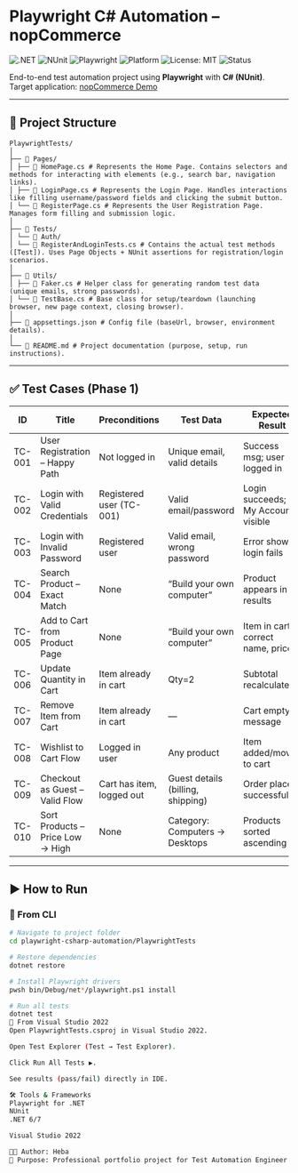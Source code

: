 ﻿# Playwright C# Automation – nopCommerce

![.NET](https://img.shields.io/badge/.NET-6.0%2B-blueviolet)
![NUnit](https://img.shields.io/badge/TestFramework-NUnit-green)
![Playwright](https://img.shields.io/badge/Playwright-C%23-2ea44f)
![Platform](https://img.shields.io/badge/Platform-nopCommerce%20Demo-orange)
![License: MIT](https://img.shields.io/badge/License-MIT-yellow.svg)
![Status](https://img.shields.io/badge/Status-In%20Progress-lightgrey)

End-to-end test automation project using **Playwright** with **C# (NUnit)**.  
Target application: [nopCommerce Demo](https://demo.nopcommerce.com)

---


## 📂 Project Structure
```
PlaywrightTests/
│
├── 📁 Pages/
│ ├── 📄 HomePage.cs # Represents the Home Page. Contains selectors and methods for interacting with elements (e.g., search bar, navigation links).
│ ├── 📄 LoginPage.cs # Represents the Login Page. Handles interactions like filling username/password fields and clicking the submit button.
│ └── 📄 RegisterPage.cs # Represents the User Registration Page. Manages form filling and submission logic.
│
├── 📁 Tests/
│ └── 📁 Auth/
│ └── 📄 RegisterAndLoginTests.cs # Contains the actual test methods ([Test]). Uses Page Objects + NUnit assertions for registration/login scenarios.
│
├── 📁 Utils/
│ ├── 📄 Faker.cs # Helper class for generating random test data (unique emails, strong passwords).
│ └── 📄 TestBase.cs # Base class for setup/teardown (launching browser, new page context, closing browser).
│
├── 📄 appsettings.json # Config file (baseUrl, browser, environment details).
│
└── 📄 README.md # Project documentation (purpose, setup, run instructions).
```
---
## ✅ Test Cases (Phase 1)

| **ID**   | **Title**                          | **Preconditions**         | **Test Data**                   | **Expected Result** | **Priority** | **Type**        | **Status** |
|----------|------------------------------------|---------------------------|---------------------------------|----------------------|--------------|-----------------|------------|
| TC-001   | User Registration – Happy Path     | Not logged in             | Unique email, valid details      | Success msg; user logged in | High | Smoke / Functional | Planned |
| TC-002   | Login with Valid Credentials       | Registered user (TC-001)  | Valid email/password             | Login succeeds; My Account visible | High | Smoke | Planned |
| TC-003   | Login with Invalid Password        | Registered user           | Valid email, wrong password      | Error shown; login fails | High | Negative | Planned |
| TC-004   | Search Product – Exact Match       | None                      | “Build your own computer”        | Product appears in results | Medium | Functional | Planned |
| TC-005   | Add to Cart from Product Page      | None                      | “Build your own computer”        | Item in cart; correct name, price | High | Smoke / Functional | Planned |
| TC-006   | Update Quantity in Cart            | Item already in cart      | Qty=2                            | Subtotal recalculated | Medium | Functional | Planned |
| TC-007   | Remove Item from Cart              | Item already in cart      | —                               | Cart empty message | Medium | Functional | Planned |
| TC-008   | Wishlist to Cart Flow              | Logged in user            | Any product                     | Item added/moved to cart | Low | Regression | Planned |
| TC-009   | Checkout as Guest – Valid Flow     | Cart has item, logged out | Guest details (billing, shipping)| Order placed successfully | High | Regression / Functional | Planned |
| TC-010   | Sort Products – Price Low → High   | None                      | Category: Computers → Desktops   | Products sorted ascending | Medium | Regression | Planned |

---

## ▶️ How to Run

### 🔹 From CLI
```bash
# Navigate to project folder
cd playwright-csharp-automation/PlaywrightTests

# Restore dependencies
dotnet restore

# Install Playwright drivers
pwsh bin/Debug/net*/playwright.ps1 install

# Run all tests
dotnet test
🔹 From Visual Studio 2022
Open PlaywrightTests.csproj in Visual Studio 2022.

Open Test Explorer (Test → Test Explorer).

Click Run All Tests ▶️.

See results (pass/fail) directly in IDE.

🛠️ Tools & Frameworks
Playwright for .NET
NUnit
.NET 6/7

Visual Studio 2022

👩‍💻 Author: Heba
📌 Purpose: Professional portfolio project for Test Automation Engineer role
